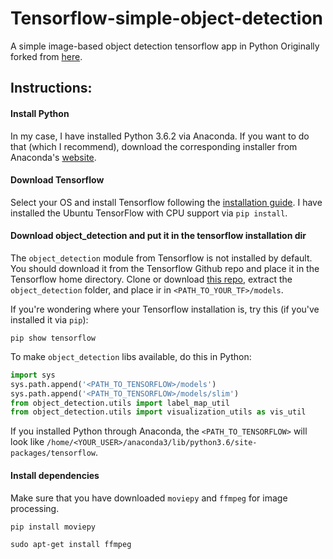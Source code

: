 # Tensorflow-simple-object-detection
A simple image-based object detection tensorflow app in Python
Originally forked from [here](https://github.com/diegocavalca/machine-learning).

## Instructions:
#### Install Python
In my case, I have installed Python 3.6.2 via Anaconda. If you want to do that (which I recommend), download the corresponding installer from Anaconda's [website](https://www.anaconda.com/download/).

#### Download Tensorflow
Select your OS and install Tensorflow following the [installation guide](https://www.tensorflow.org/install/). I have installed the Ubuntu TensorFlow with CPU support via `pip install`.

#### Download object_detection and put it in the tensorflow installation dir
The `object_detection` module from Tensorflow is not installed by default. You should download it from the Tensorflow Github repo and place it in the Tensorflow home directory. Clone or download [this repo](https://github.com/tensorflow/models), extract the `object_detection` folder, and place ir in `<PATH_TO_YOUR_TF>/models`.

If you're wondering where your Tensorflow installation is, try this (if you've installed it via `pip`):
```
pip show tensorflow
```

To make `object_detection` libs available, do this in Python:
```python
import sys
sys.path.append('<PATH_TO_TENSORFLOW>/models')
sys.path.append('<PATH_TO_TENSORFLOW>/models/slim')
from object_detection.utils import label_map_util 
from object_detection.utils import visualization_utils as vis_util
```
If you installed Python through Anaconda, the `<PATH_TO_TENSORFLOW>` will look like `/home/<YOUR_USER>/anaconda3/lib/python3.6/site-packages/tensorflow`.

#### Install dependencies
Make sure that you have downloaded `moviepy` and `ffmpeg` for image processing.
```
pip install moviepy
```
```
sudo apt-get install ffmpeg
```
